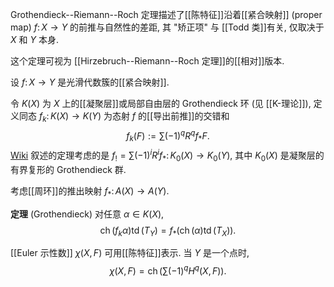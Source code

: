 
Grothendieck--Riemann--Roch 定理描述了[[陈特征]]沿着[[紧合映射]] (proper map) $f\colon X\to Y$ 的前推与自然性的差距, 其 "矫正项" 与 [[Todd 类]]有关, 仅取决于 $X$ 和 $Y$ 本身.

这个定理可视为 [[Hirzebruch--Riemann--Roch 定理]]的[[相对]]版本.

设 $f\colon X\to Y$ 是光滑代数簇的[[紧合映射]].

令 $K(X)$ 为 $X$ 上的[[凝聚层]]或局部自由层的 Grothendieck 环 (见 [[K-理论]]), 定义同态 $f_k\colon K(X)\to K(Y)$ 为态射 $f$ 的[[导出前推]]的交错和
$$
f_k(F):=\sum (-1)^q R^q f_* F.
$$
[Wiki](https://en.wikipedia.org/wiki/Grothendieck%E2%80%93Riemann%E2%80%93Roch_theorem) 叙述的定理考虑的是 $f_!=\sum (-1)^i R^i f_*\colon K_0(X)\to K_0(Y)$, 其中 $K_0(X)$ 是凝聚层的有界复形的 Grothendieck 群.

考虑[[周环]]的推出映射 $f_*\colon A(X)\to A(Y)$.

**定理** (Grothendieck) 对任意 $\alpha\in K(X)$,
$$
\operatorname{ch}(f_k\alpha) \operatorname{td}(T_Y) = f_*(\operatorname{ch}(\alpha)\operatorname{td}(T_X)).
$$

[[Euler 示性数]] $\chi(X,F)$ 可用[[陈特征]]表示. 当 $Y$ 是一个点时,
$$
\chi(X,F)= \operatorname{ch}\Big(\sum (-1)^q H^q(X,F)\Big).
$$
